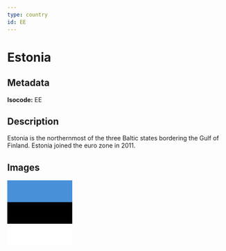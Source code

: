 ```yaml
---
type: country
id: EE
---
```


# Estonia

## Metadata

**Isocode:** EE

## Description

Estonia is the northernmost of the three Baltic states bordering the Gulf of Finland. Estonia joined the euro zone in 2011.

## Images

<img src="ee.png" height="150" alt="Estonia">